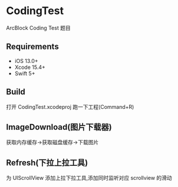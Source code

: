 # CodingTest

ArcBlock Coding Test 题目

## Requirements

-   iOS 13.0+
-   Xcode 15.4+
-   Swift 5+

## Build

打开 CodingTest.xcodeproj
跑一下工程(Command+R)

## ImageDownload(图片下载器)

获取内存缓存->获取磁盘缓存->下载图片

## Refresh(下拉上拉工具)

为 UIScrollView 添加上拉下拉工具,添加同时监听对应 scrollview 的滑动
